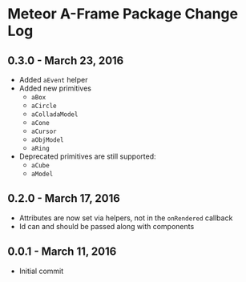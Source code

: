 Meteor A-Frame Package Change Log
==================================

## 0.3.0 - March 23, 2016

* Added `aEvent` helper
* Added new primitives
  * `aBox`
  * `aCircle`
  * `aColladaModel`
  * `aCone`
  * `aCursor`
  * `aObjModel`
  * `aRing`
* Deprecated primitives are still supported:
  * `aCube`
  * `aModel`

## 0.2.0 - March 17, 2016

* Attributes are now set via helpers, not in the `onRendered` callback
* Id can and should be passed along with components

## 0.0.1 - March 11, 2016

* Initial commit